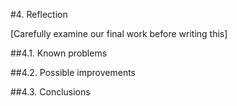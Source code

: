 #4. Reflection

[Carefully examine our final work before writing this]

##4.1. Known problems


##4.2. Possible improvements


##4.3. Conclusions

